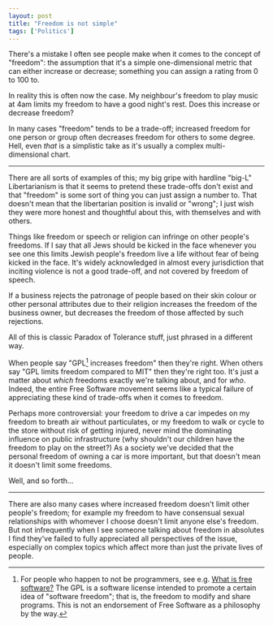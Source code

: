 ```yaml
---
layout: post
title: "Freedom is not simple"
tags: ['Politics']
---
```


There's a mistake I often see people make when it comes to the concept of
"freedom": the assumption that it's a simple one-dimensional metric that can
either increase or decrease; something you can assign a rating from 0 to 100 to.

In reality this is often now the case. My neighbour's freedom to play music at
4am limits my freedom to have a good night's rest. Does this increase or
decrease freedom?

In many cases "freedom" tends to be a trade-off; increased freedom for one
person or group often decreases freedom for others to some degree. Hell, even
*that* is a simplistic take as it's usually a complex multi-dimensional chart.

---

There are all sorts of examples of this; my big gripe with hardline "big-L"
Libertarianism is that it seems to pretend these trade-offs don't exist and that
"freedom" is some sort of thing you can just assign a number to. That doesn't
mean that the libertarian position is invalid or "wrong"; I just wish they were
more honest and thoughtful about this, with themselves and with others.

Things like freedom or speech or religion can infringe on other people's
freedoms. If I say that all Jews should be kicked in the face whenever you see
one this limits Jewish people's freedom live a life without fear of being kicked
in the face. It's widely acknowledged in almost every jurisdiction that inciting
violence is not a good trade-off, and not covered by freedom of speech.

If a business rejects the patronage of people based on their skin colour or
other personal attributes due to their religion increases the freedom of the
business owner, but decreases the freedom of those affected by such rejections.

All of this is classic Paradox of Tolerance stuff, just phrased in a different
way.

When people say "GPL[^gpl] increases freedom" then they're right. When others
say "GPL limits freedom compared to MIT" then they're right too. It's just a
matter about *which* freedoms exactly we're talking about, and for *who*.
Indeed, the entire Free Software movement seems like a typical failure of
appreciating these kind of trade-offs when it comes to freedom.

[^gpl]: For people who happen to not be programmers, see e.g.
        [What is free software?](https://www.fsf.org/about/what-is-free-software)
        The GPL is a software license intended to promote a certain idea of
        "software freedom"; that is, the freedom to modify and share programs.
        This is not an endorsement of Free Software as a philosophy by the way.

Perhaps more controversial: your freedom to drive a car impedes on my freedom to
breath air without particulates, or my freedom to walk or cycle to the store
without risk of getting injured, never mind the dominating influence on public
infrastructure (why shouldn't our children have the freedom to play on the
street?) As a society we've decided that the personal freedom of owning a car is
more important, but that doesn't mean it doesn't limit some freedoms.

Well, and so forth...

---

There are also many cases where increased freedom doesn't limit other people's
freedom; for example my freedom to have consensual sexual relationships with
whomever I choose doesn't limit anyone else's freedom. But not infrequently when
I see someone talking about freedom in absolutes I find they've failed to fully
appreciated all perspectives of the issue, especially on complex topics which
affect more than just the private lives of people.
